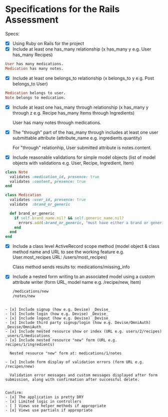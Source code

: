 # Specifications for the Rails Assessment

Specs:
- [x] Using Ruby on Rails for the project
- [x] Include at least one has_many relationship (x has_many y e.g. User has_many Recipes)

 ```ruby
User has many medications.
Medication has many notes.
```

- [x] Include at least one belongs_to relationship (x belongs_to y e.g. Post belongs_to User)

 ```ruby
Medication belongs to user.
Note belongs to medication.
```

- [x] Include at least one has_many through relationship (x has_many y through z e.g. Recipe has_many Items through Ingredients)

  User has many notes through medications.

- [x] The "through" part of the has_many through includes at least one user submittable attribute (attribute_name e.g. ingredients.quantity)

  For "through" relationhip, User submitted attribute is notes.content.

- [x] Include reasonable validations for simple model objects (list of model objects with validations e.g. User, Recipe, Ingredient, Item)

```ruby
class Note
  validates :medication_id, presence: true
  validates :content, presence: true
end

class Medication
  validates :user_id, presence: true
  validate  :brand_or_generic

  def brand_or_generic
    if self.brand_name.nil? && self.generic_name.nil?
      errors.add(:brand_or_generic, "must have either a brand or generic name")
    end
  end
end
 ```

- [x] Include a class level ActiveRecord scope method (model object & class method name and URL to see the working feature e.g. User.most_recipes URL: /users/most_recipes)

  Class method sends results to: medications/missing_info

- [x] Include a nested form writing to an associated model using a custom attribute writer (form URL, model name e.g. /recipe/new, Item)

  ```html
  /medications/new
  /notes/new
```

- [x] Include signup (how e.g. Devise) _Devise_
- [x] Include login (how e.g. Devise) _Devise_
- [x] Include logout (how e.g. Devise) _Devise_
- [x] Include third party signup/login (how e.g. Devise/OmniAuth) _Devise/OmniAuth_
- [x] Include nested resource show or index (URL e.g. users/2/recipes) _users/1/medications_
- [x] Include nested resource "new" form (URL e.g. recipes/1/ingredients)

  Nested resource "new" form at: medications/1/notes

- [x] Include form display of validation errors (form URL e.g. /recipes/new)

  Validation error messages and custom messages displayed after form submission, along with confirmation after successful delete.


Confirm:
- [x] The application is pretty DRY
- [x] Limited logic in controllers
- [ ] Views use helper methods if appropriate
- [x] Views use partials if appropriate
